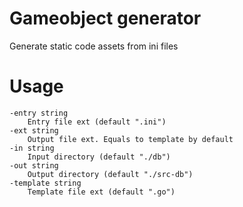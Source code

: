 # Gameobject generator

Generate static code assets from ini files

# Usage

    -entry string
        Entry file ext (default ".ini")
    -ext string
        Output file ext. Equals to template by default
    -in string
        Input directory (default "./db")
    -out string
        Output directory (default "./src-db")
    -template string
        Template file ext (default ".go")